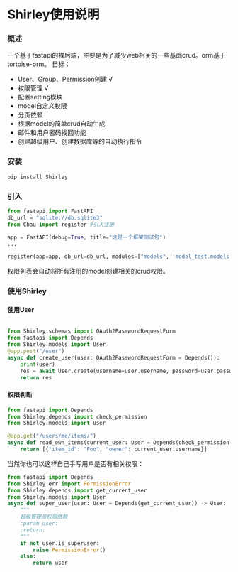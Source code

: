 # Shirley使用说明
### 概述
一个基于fastapi的裸后端，主要是为了减少web相关的一些基础crud。orm基于tortoise-orm。
目标：
- User、Group、Permission创建 √
- 权限管理 √
- 配置setting模块
- model自定义权限 
- 分页依赖
- 根据model的简单crud自动生成
- 邮件和用户密码找回功能
- 创建超级用户、创建数据库等的自动执行指令


### 安装
```shell script
pip install Shirley
```
### 引入
```python
from fastapi import FastAPI
db_url = "sqlite://db.sqlite3"
from Chau import register #引入注册

app = FastAPI(debug=True, title="这是一个框架测试包")
...

register(app=app, db_url=db_url, modules=["models", 'model_test.models'])
```
权限列表会自动将所有注册的model创建相关的crud权限。

### 使用Shirley

#### 使用User
```python

from Shirley.schemas import OAuth2PasswordRequestForm
from fastapi import Depends
from Shirley.models import User
@app.post("/user")
async def create_user(user: OAuth2PasswordRequestForm = Depends()):
    print(user)
    res = await User.create(username=user.username, password=user.password, )
    return res
```
#### 权限判断
```python
from fastapi import Depends
from Shirley.depends import check_permission
from Shirley.models import User

@app.get("/users/me/items/")
async def read_own_items(current_user: User = Depends(check_permission("can read Item"))):
    return [{"item_id": "Foo", "owner": current_user.username}]
```
当然你也可以这样自己手写用户是否有相关权限：
```python
from fastapi import Depends
from Shirley.err import PermissionError
from Shirley.depends import get_current_user
from Shirley.models import User
async def super_user(user: User = Depends(get_current_user)) -> User:
    """
    超级管理员权限依赖
    :param user:
    :return:
    """
    if not user.is_superuser:
        raise PermissionError()
    else:
        return user
```
